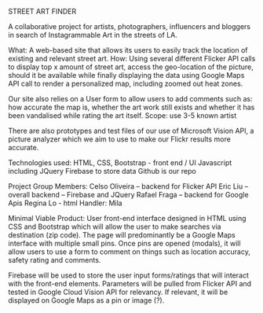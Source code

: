 STREET ART FINDER

A collaborative project for  artists, photographers, influencers and bloggers in search of Instagrammable Art in the streets of LA.

What: A web-based site that allows its users to easily track the location of existing and relevant street art.
How: Using several different Flicker API calls to display top x amount of street art, access the geo-location of the picture, should it be available while finally displaying the data using Google Maps API call to render a personalized map, including zoomed out heat zones. 

Our site also relies on a User form to allow users to add comments such as: how accurate the map is, whether the art work still exists and whether it has been vandalised while rating the art itself.
Scope: use 3-5 known artist

There are also prototypes and test files of our use of Microsoft Vision API, a picture analyzer which we aim to use to make our Flickr results more accurate.

 
Technologies used:
HTML, CSS, Bootstrap - front end / UI
Javascript including JQuery
Firebase to store data
Github is our repo
 
Project Group Members:
Celso Oliveira – backend for Flicker API
Eric Liu – overall backend – Firebase and JQuery
Rafael Fraga – backend for Google Apis
Regina Lo - html
Handler:
Mila
 
Minimal Viable Product:
User front-end interface designed in HTML using CSS and Bootstrap which will allow the user to make searches via destination (zip code). 
The page will predominantly be a Google Maps interface with multiple small pins. Once pins are opened (modals), it will allow users to use a form to comment on things such as location accuracy, safety rating and comments. 

Firebase will be used to store the user input forms/ratings that will interact with the front-end elements.
Parameters will be pulled from Flicker API and tested in Google Cloud Vision API for relevancy. If relevant, it will be displayed on Google Maps as a pin or image (?).
 

